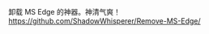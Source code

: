 <p>卸载 MS Edge 的神器。神清气爽！ <br><a href="https://github.com/ShadowWhisperer/Remove-MS-Edge/" target="_blank" rel="nofollow noopener" translate="no"><span class="invisible">https://</span><span class="ellipsis">github.com/ShadowWhisperer/Rem</span><span class="invisible">ove-MS-Edge/</span></a></p>